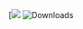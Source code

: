 [![](https://img.shields.io/badge/Discord%20%20Bot-8A2BE2)
![Downloads](https://img.shields.io/github/downloads/USER/REPO/total)

